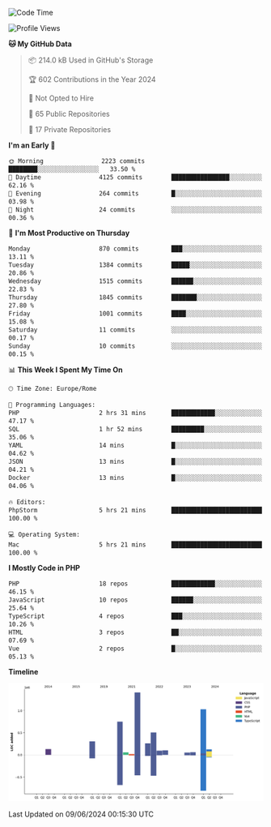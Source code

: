 <!--START_SECTION:waka-->
![Code Time](http://img.shields.io/badge/Code%20Time-5%2C092%20hrs%201%20min-blue)

![Profile Views](http://img.shields.io/badge/Profile%20Views-0-blue)

**🐱 My GitHub Data** 

> 📦 214.0 kB Used in GitHub's Storage 
 > 
> 🏆 602 Contributions in the Year 2024
 > 
> 🚫 Not Opted to Hire
 > 
> 📜 65 Public Repositories 
 > 
> 🔑 17 Private Repositories 
 > 
**I'm an Early 🐤** 

```text
🌞 Morning                2223 commits        ████████░░░░░░░░░░░░░░░░░   33.50 % 
🌆 Daytime                4125 commits        ████████████████░░░░░░░░░   62.16 % 
🌃 Evening                264 commits         █░░░░░░░░░░░░░░░░░░░░░░░░   03.98 % 
🌙 Night                  24 commits          ░░░░░░░░░░░░░░░░░░░░░░░░░   00.36 % 
```
📅 **I'm Most Productive on Thursday** 

```text
Monday                   870 commits         ███░░░░░░░░░░░░░░░░░░░░░░   13.11 % 
Tuesday                  1384 commits        █████░░░░░░░░░░░░░░░░░░░░   20.86 % 
Wednesday                1515 commits        ██████░░░░░░░░░░░░░░░░░░░   22.83 % 
Thursday                 1845 commits        ███████░░░░░░░░░░░░░░░░░░   27.80 % 
Friday                   1001 commits        ████░░░░░░░░░░░░░░░░░░░░░   15.08 % 
Saturday                 11 commits          ░░░░░░░░░░░░░░░░░░░░░░░░░   00.17 % 
Sunday                   10 commits          ░░░░░░░░░░░░░░░░░░░░░░░░░   00.15 % 
```


📊 **This Week I Spent My Time On** 

```text
🕑︎ Time Zone: Europe/Rome

💬 Programming Languages: 
PHP                      2 hrs 31 mins       ████████████░░░░░░░░░░░░░   47.17 % 
SQL                      1 hr 52 mins        █████████░░░░░░░░░░░░░░░░   35.06 % 
YAML                     14 mins             █░░░░░░░░░░░░░░░░░░░░░░░░   04.62 % 
JSON                     13 mins             █░░░░░░░░░░░░░░░░░░░░░░░░   04.21 % 
Docker                   13 mins             █░░░░░░░░░░░░░░░░░░░░░░░░   04.06 % 

🔥 Editors: 
PhpStorm                 5 hrs 21 mins       █████████████████████████   100.00 % 

💻 Operating System: 
Mac                      5 hrs 21 mins       █████████████████████████   100.00 % 
```

**I Mostly Code in PHP** 

```text
PHP                      18 repos            ████████████░░░░░░░░░░░░░   46.15 % 
JavaScript               10 repos            ██████░░░░░░░░░░░░░░░░░░░   25.64 % 
TypeScript               4 repos             ███░░░░░░░░░░░░░░░░░░░░░░   10.26 % 
HTML                     3 repos             ██░░░░░░░░░░░░░░░░░░░░░░░   07.69 % 
Vue                      2 repos             █░░░░░░░░░░░░░░░░░░░░░░░░   05.13 % 
```



**Timeline**

![Lines of Code chart](https://raw.githubusercontent.com/frnwtr/frnwtr/main/assets/bar_graph.png)


 Last Updated on 09/06/2024 00:15:30 UTC
<!--END_SECTION:waka-->